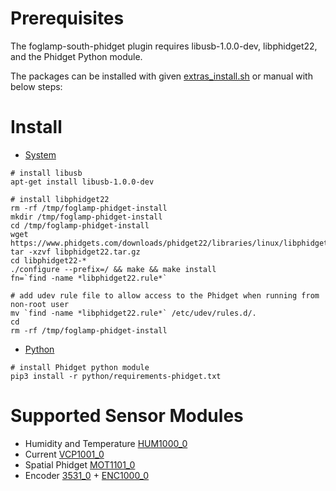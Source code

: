 
# Prerequisites
The foglamp-south-phidget plugin requires libusb-1.0.0-dev, libphidget22, and the Phidget Python module. 

The packages can be installed with given [extras_install.sh](extras_install.sh) or manual with below steps:


# Install 
* [System](https://www.phidgets.com/docs/OS_-_Linux#Quick_Downloads)
``` 
# install libusb
apt-get install libusb-1.0.0-dev

# install libphidget22
rm -rf /tmp/foglamp-phidget-install
mkdir /tmp/foglamp-phidget-install
cd /tmp/foglamp-phidget-install
wget https://www.phidgets.com/downloads/phidget22/libraries/linux/libphidget22.tar.gz
tar -xzvf libphidget22.tar.gz
cd libphidget22-*
./configure --prefix=/ && make && make install
fn=`find -name *libphidget22.rule*`

# add udev rule file to allow access to the Phidget when running from non-root user
mv `find -name *libphidget22.rule*` /etc/udev/rules.d/.
cd
rm -rf /tmp/foglamp-phidget-install

``` 

* [Python](https://www.phidgets.com/docs/Language_-_Python) 
```
# install Phidget python module
pip3 install -r python/requirements-phidget.txt

```


# Supported Sensor Modules
* Humidity and Temperature [HUM1000_0](https://www.phidgets.com/?tier=3&catid=14&pcid=12&prodid=644)
* Current [VCP1001_0](https://www.phidgets.com/?tier=3&catid=16&pcid=14&prodid=954)
* Spatial Phidget [MOT1101_0](https://www.phidgets.com/?tier=3&catid=10&pcid=8&prodid=975)
* Encoder [3531_0](https://www.phidgets.com/?tier=3&catid=103&pcid=83&prodid=404) + [ENC1000_0](https://www.phidgets.com/?tier=3&catid=4&pcid=2&prodid=959) 
